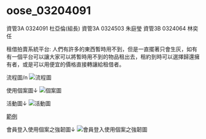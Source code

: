 # oose_03204091
資管3A 0324091 杜亞倫(組長)
資管3A 0324503 朱庭瑩
資管3B 0324064 林奕任

租借拍賣系統平台:
人們有許多的東西暫時用不到，但是一直擺著只會生灰，如有有一個平台可以讓大家可以將暫時用不到的物品租出去，租約到時可以選擇歸還擁有者，或是可以用便宜的價格直接轉讓給租借者。

流程圖/n
![流程圖](http://i.imgur.com/ONSneXw.png)



使用個案圖↓
![個案圖](http://imgur.com/DWaOoUs.png)



活動圖↓
![活動圖](http://imgur.com/FSYEVX2.png)


[範例](http://imgur.com/RoHXJya.png)

會員登入使用個案之強韌圖↓
![會員登入使用個案之強韌圖](http://imgur.com/bbvuuPl.png)

